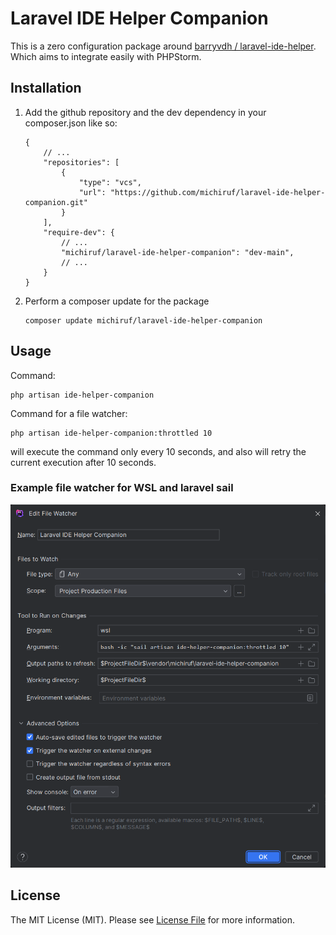 # Laravel IDE Helper Companion

This is a zero configuration package around [barryvdh / laravel-ide-helper](https://github.com/barryvdh/laravel-ide-helper).
Which aims to integrate easily with PHPStorm.

## Installation

1. Add the github repository and the dev dependency in your composer.json like so:
   ```json5
   {
       // ...
       "repositories": [
           {
               "type": "vcs",
               "url": "https://github.com/michiruf/laravel-ide-helper-companion.git"
           }
       ],
       "require-dev": {
           // ...
           "michiruf/laravel-ide-helper-companion": "dev-main",
           // ...
       }
   }
   ```
2. Perform a composer update for the package
   ```shell
   composer update michiruf/laravel-ide-helper-companion
   ```
   
## Usage

Command:
```shell
php artisan ide-helper-companion
```

Command for a file watcher:
```shell
php artisan ide-helper-companion:throttled 10
```
will execute the command only every 10 seconds, and also will retry the current execution after 10 seconds.

### Example file watcher for WSL and laravel sail

![Example file watcher](doc/file-watcher.png)

## License

The MIT License (MIT). Please see [License File](LICENSE.md) for more information.
